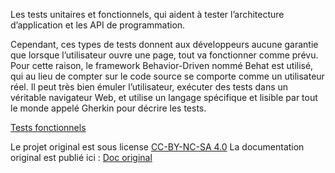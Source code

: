 Les tests unitaires et fonctionnels, qui aident à tester  l’architecture d’application et les API de programmation.

Cependant, ces types de tests donnent aux développeurs aucune garantie que lorsque l’utilisateur ouvre une page, tout
va  fonctionner comme prévu. Pour cette raison, le framework Behavior-Driven nommé Behat est utilisé, qui au
lieu  de compter sur le code source se comporte comme un utilisateur réel. Il peut très bien émuler l’utilisateur,
exécuter des tests dans un véritable navigateur Web, et utilise un langage spécifique et lisible par
tout le monde appelé Gherkin pour décrire les tests.

[Tests fonctionnels](functional.md)



Le projet original est sous license [CC-BY-NC-SA 4.0](https://github.com/oroinc/documentation/blob/master/LICENSE)
La documentation original est publié ici :  [Doc original](https://www.oroinc.com/doc/orocommerce)
